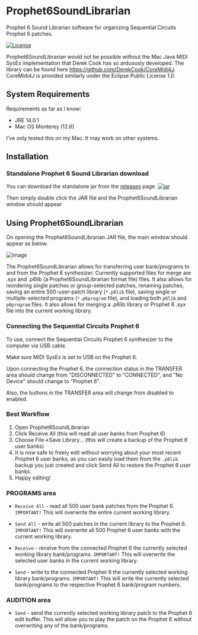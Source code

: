# Prophet6SoundLibrarian
Prophet 6 Sound Librarian software for organizing Sequential Circuits Prophet 6 patches.

[![License](https://img.shields.io/badge/License-Eclipse%20Public%20License%202.0-blue.svg)](#license)

Prophet6SoundLibrarian would not be possible without the Mac Java MIDI SysEx implementation that Derek Cook has so arduously developed.  The library can be found here https://github.com/DerekCook/CoreMidi4J.  CoreMidi4J is provided similarly under the Eclipse Public License 1.0.

## System Requirements

Requirements as far as I know:
- JRE 14.0.1
- Mac OS Monterey (12.6)

I've only tested this on my Mac.  It may work on other systems.

## Installation

### Standalone Prophet 6 Sound Librarian download

You can download the standalone jar
from the
[releases](https://github.com/eclewlow/Prophet6SoundLibrarian/releases) page.
[![jar](https://img.shields.io/github/downloads/eclewlow/Prophet6SoundLibrarian/total.svg)](https://github.com/eclewlow/Prophet6SoundLibrarian/releases)

Then simply double click the JAR file and the Prophet6SoundLibrarian window should appear

## Using Prophet6SoundLibrarian

On opening the Prophet6SoundLibrarian JAR file, the main window should appear as below.

![image](https://user-images.githubusercontent.com/32854625/198147628-725aacfe-9983-4270-b493-f50a1cae4c30.png)

The Prophet6SoundLibrarian allows for transferring user bank/programs to and from the Prophet 6 synthesizer.  Currently supported files for merge are .syx and .p6lib (a Prophet6SoundLibrarian format file) files.
It also allows for reordering single patches or group-selected patches, renaming patches, saving an entire 500-user-patch library (`*.p6lib` file), saving single or multiple-selected programs (`*.p6program` file), and loading both `p6lib` and `p6program` files.  It also allows for merging a .p6lib library or Prophet 6 .syx file into the current working library. 

### Connecting the Sequential Circuits Prophet 6

To use, connect the Sequential Circuits Prophet 6 synthesizer to the computer via USB cable.

Make sure MIDI SysEx is set to USB on the Prophet 6.


Upon connecting the Prophet 6, the connection status in the TRANSFER area should change from "DISCONNECTED" to "CONNECTED", and "No Device" should change to "Prophet 6".

Also, the buttons in the TRANSFER area will change from disabled to enabled.

### Best Workflow

1. Open Prophet6SoundLibrarian
2. Click Receive All (this will read all user banks from Prophet 6)
3. Choose File->Save Library... (this will create a backup of the Prophet 6 user banks)
4. It is now safe to freely edit without worrying about your most recent Prophet 6 user banks, as you can easily load them from the `.p6lib` backup you just created and click Send All to restore the Prophet 6 user banks.
5. Happy editing!

### PROGRAMS area

- `Receive All` - read all 500 user bank patches from the Prophet 6.  `IMPORTANT!`  This will overwrite the entire current working library.

- `Send All` - write all 500 patches in the current library to the Prophet 6.  `IMPORTANT!` This will overwrite all 500 Prophet 6 user banks with the current working library.

- `Receive` - receive from the connected Prophet 6 the currently selected working library bank/programs. `IMPORTANT!` This will overwrite the selected user banks in the current working library.

- `Send` - write to the connected Prophet 6 the currently selected working library bank/programs.  `IMPORTANT!` This will write the currently selected bank/programs to the respective Prophet 6 bank/program numbers.


### AUDITION area

- `Send` - send the currently selected working library patch to the Prophet 6 edit buffer.  This will allow you to play the patch on the Prophet 6 without overwriting any of the bank/programs.
